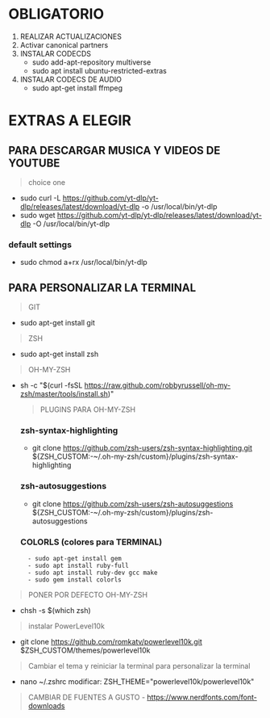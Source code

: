 # OBLIGATORIO

1. REALIZAR ACTUALIZACIONES
2. Activar canonical partners
3. INSTALAR CODECDS
	- sudo add-apt-repository multiverse
	- sudo apt install ubuntu-restricted-extras
4. INSTALAR CODECS DE AUDIO
	- sudo apt-get install ffmpeg


# EXTRAS A ELEGIR

## PARA DESCARGAR MUSICA Y VIDEOS DE YOUTUBE

> choice one
- sudo curl -L https://github.com/yt-dlp/yt-dlp/releases/latest/download/yt-dlp -o /usr/local/bin/yt-dlp
- sudo wget https://github.com/yt-dlp/yt-dlp/releases/latest/download/yt-dlp -O /usr/local/bin/yt-dlp

### default settings

- sudo chmod a+rx /usr/local/bin/yt-dlp


## PARA PERSONALIZAR LA TERMINAL
> GIT
- sudo apt-get install git

> ZSH
- sudo apt-get install zsh

> OH-MY-ZSH
- sh -c "$(curl -fsSL https://raw.github.com/robbyrussell/oh-my-zsh/master/tools/install.sh)"

    > PLUGINS PARA OH-MY-ZSH 
    ### zsh-syntax-highlighting
    - git clone https://github.com/zsh-users/zsh-syntax-highlighting.git ${ZSH_CUSTOM:-~/.oh-my-zsh/custom}/plugins/zsh-syntax-highlighting
    ### zsh-autosuggestions
    - git clone https://github.com/zsh-users/zsh-autosuggestions ${ZSH_CUSTOM:-~/.oh-my-zsh/custom}/plugins/zsh-autosuggestions
    ### COLORLS (colores para TERMINAL)
        - sudo apt-get install gem
        - sudo apt install ruby-full
        - sudo apt install ruby-dev gcc make
        - sudo gem install colorls

> PONER POR DEFECTO OH-MY-ZSH
- chsh -s $(which zsh)

> instalar PowerLevel10k
- git clone https://github.com/romkatv/powerlevel10k.git $ZSH_CUSTOM/themes/powerlevel10k

> Cambiar el tema y reiniciar la terminal para personalizar la terminal
- nano ~/.zshrc
    modificar: ZSH_THEME="powerlevel10k/powerlevel10k"

> CAMBIAR DE FUENTES A GUSTO
    - https://www.nerdfonts.com/font-downloads
